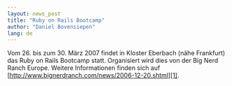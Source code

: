 ```yaml
---
layout: news_post
title: "Ruby on Rails Bootcamp"
author: "Daniel Bovensiepen"
lang: de
---
```


Vom 26. bis zum 30. März 2007 findet in Kloster Eberbach (nähe
Frankfurt) das Ruby on Rails Bootcamp statt. Organisiert wird dies von
der Big Nerd Ranch Europe. Weitere Informationen finden sich auf
[http://www.bignerdranch.com/news/2006-12-20.shtml][1].



[1]: http://www.bignerdranch.com/news/2006-12-20.shtml 
